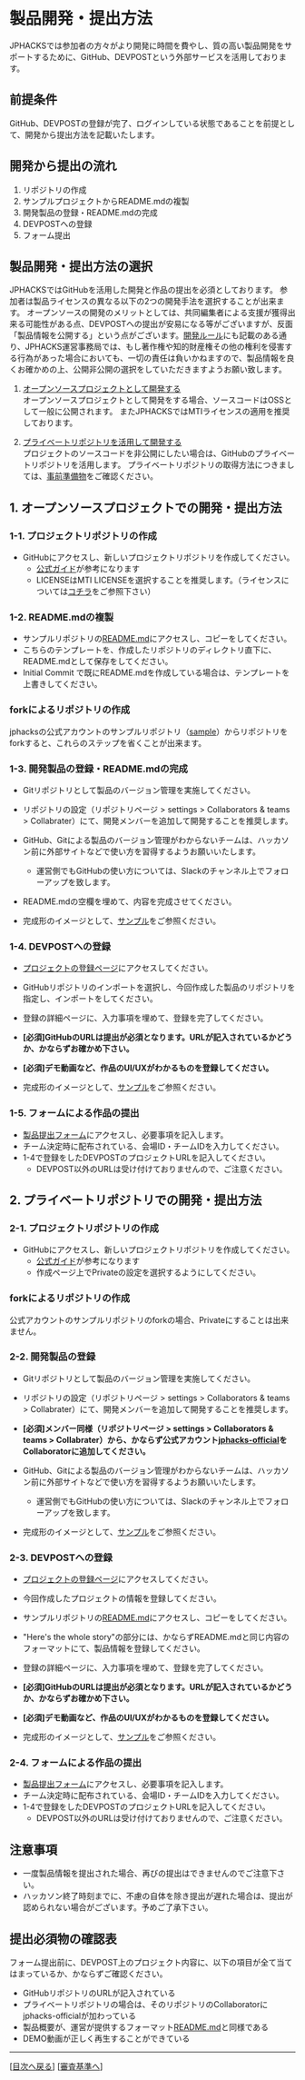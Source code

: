 # 製品開発・提出方法
JPHACKSでは参加者の方々がより開発に時間を費やし、質の高い製品開発をサポートするために、GitHub、DEVPOSTという外部サービスを活用しております。

## 前提条件
GitHub、DEVPOSTの登録が完了、ログインしている状態であることを前提として、開発から提出方法を記載いたします。

## 開発から提出の流れ

1. リポジトリの作成
2. サンプルプロジェクトからREADME.mdの複製
3. 開発製品の登録・README.mdの完成
4. DEVPOSTへの登録
5. フォーム提出

## 製品開発・提出方法の選択
JPHACKSではGitHubを活用した開発と作品の提出を必須としております。
参加者は製品ライセンスの異なる以下の2つの開発手法を選択することが出来ます。
オープンソースの開発のメリットとしては、共同編集者による支援が獲得出来る可能性がある点、DEVPOSTへの提出が安易になる等がございますが、反面「製品情報を公開する」という点がございます。[開発ルール](rule.md)にも記載のある通り、JPHACKS運営事務局では、もし著作権や知的財産権その他の権利を侵害する行為があった場合においても、一切の責任は負いかねますので、製品情報を良くお確かめの上、公開非公開の選択をしていただきますようお願い致します。

1. [オープンソースプロジェクトとして開発する](#section1)  
オープンソースプロジェクトとして開発をする場合、ソースコードはOSSとして一般に公開されます。
またJPHACKSではMTIライセンスの適用を推奨しております。

2. [プライベートリポジトリを活用して開発する](#section2)  
プロジェクトのソースコードを非公開にしたい場合は、GitHubのプライベートリポジトリを活用します。
プライベートリポジトリの取得方法につきましては、[事前準備物](tools.md)をご確認ください。

## <a name="section1">1. オープンソースプロジェクトでの開発・提出方法
### 1-1. プロジェクトリポジトリの作成
* GitHubにアクセスし、新しいプロジェクトリポジトリを作成してください。
  * [公式ガイド](https://guides.github.com/activities/hello-world/)が参考になります
  * LICENSEはMTI LICENSEを選択することを推奨します。（ライセンスについては[コチラ](https://help.github.com/articles/open-source-licensing/)をご参照下さい）

### 1-2. README.mdの複製
* サンプルリポジトリの[README.md](https://github.com/jphacks/sample/blame/master/README.md)にアクセスし、コピーをしてください。
* こちらのテンプレートを、作成したリポジトリのディレクトリ直下に、README.mdとして保存をしてください。
* Initial Commit で既にREADME.mdを作成している場合は、テンプレートを上書きしてください。

### forkによるリポジトリの作成
jphacksの公式アカウントのサンプルリポジトリ（[sample](https://github.com/jphacks/sample)）からリポジトリをforkすると、これらのステップを省くことが出来ます。

### 1-3. 開発製品の登録・README.mdの完成
* Gitリポジトリとして製品のバージョン管理を実施してください。
* リポジトリの設定（リポジトリページ > settings > Collaborators & teams > Collabrater）にて、開発メンバーを追加して開発することを推奨します。
* GitHub、Gitによる製品のバージョン管理がわからないチームは、ハッカソン前に外部サイトなどで使い方を習得するようお願いいたします。
  * 運営側でもGitHubの使い方については、Slackのチャンネル上でフォローアップを致します。
* README.mdの空欄を埋めて、内容を完成させてください。

* 完成形のイメージとして、[サンプル](https://github.com/jphacks/sample/tree/tum-music)をご参照ください。

### 1-4. DEVPOSTへの登録
* [プロジェクトの登録ページ](http://devpost.com/software/)にアクセスしてください。
* GitHubリポジトリのインポートを選択し、今回作成した製品のリポジトリを指定し、インポートをしてください。
* 登録の詳細ページに、入力事項を埋めて、登録を完了してください。
* **[必須]GitHubのURLは提出が必須となります。URLが記入されているかどうか、かならずお確かめ下さい。**
* **[必須]デモ動画など、作品のUI/UXがわかるものを登録してください。**

* 完成形のイメージとして、[サンプル](http://devpost.com/software/tum-music)をご参照ください。

### 1-5. フォームによる作品の提出
* [製品提出フォーム](https://docs.google.com/forms/d/1NmH8tDSldl1b_q5QyhVPEB-rnnedVGIHF-5upFwe7Dc/viewform)にアクセスし、必要事項を記入します。
* チーム決定時に配布されている、会場ID・チームIDを入力してください。
* 1-4で登録をしたDEVPOSTのプロジェクトURLを記入してください。
  * DEVPOST以外のURLは受け付けておりませんので、ご注意ください。

## <a name="section2">2. プライベートリポジトリでの開発・提出方法
### 2-1. プロジェクトリポジトリの作成
* GitHubにアクセスし、新しいプロジェクトリポジトリを作成してください。
  * [公式ガイド](https://guides.github.com/activities/hello-world/)が参考になります
  * 作成ページ上でPrivateの設定を選択するようにしてください。

### forkによるリポジトリの作成
公式アカウントのサンプルリポジトリのforkの場合、Privateにすることは出来ません。

### 2-2. 開発製品の登録
* Gitリポジトリとして製品のバージョン管理を実施してください。
* リポジトリの設定（リポジトリページ > settings > Collaborators & teams > Collabrater）にて、開発メンバーを追加して開発することを推奨します。
* **[必須]メンバー同様（リポジトリページ > settings > Collaborators & teams > Collabrater）から、かならず公式アカウント[jphacks-official](https://github.com/jphacks-official)をCollaboratorに追加してください。**
* GitHub、Gitによる製品のバージョン管理がわからないチームは、ハッカソン前に外部サイトなどで使い方を習得するようお願いいたします。
  * 運営側でもGitHubの使い方については、Slackのチャンネル上でフォローアップを致します。

* 完成形のイメージとして、[サンプル](https://github.com/jphacks/sample/tree/tum-music)をご参照ください。

### 2-3. DEVPOSTへの登録
* [プロジェクトの登録ページ](http://devpost.com/software/)にアクセスしてください。
* 今回作成したプロジェクトの情報を登録してください。
* サンプルリポジトリの[README.md](https://github.com/jphacks/sample/blame/master/README.md)にアクセスし、コピーをしてください。
* "Here's the whole story"の部分には、かならずREADME.mdと同じ内容のフォーマットにて、製品情報を登録してください。
* 登録の詳細ページに、入力事項を埋めて、登録を完了してください。
* **[必須]GitHubのURLは提出が必須となります。URLが記入されているかどうか、かならずお確かめ下さい。**
* **[必須]デモ動画など、作品のUI/UXがわかるものを登録してください。**

* 完成形のイメージとして、[サンプル](http://devpost.com/software/tum-music)をご参照ください。

### 2-4. フォームによる作品の提出
* [製品提出フォーム](https://docs.google.com/forms/d/1NmH8tDSldl1b_q5QyhVPEB-rnnedVGIHF-5upFwe7Dc/viewform)にアクセスし、必要事項を記入します。
* チーム決定時に配布されている、会場ID・チームIDを入力してください。
* 1-4で登録をしたDEVPOSTのプロジェクトURLを記入してください。
  * DEVPOST以外のURLは受け付けておりませんので、ご注意ください。

## 注意事項
* 一度製品情報を提出された場合、再びの提出はできませんのでご注意下さい。
* ハッカソン終了時刻までに、不慮の自体を除き提出が遅れた場合は、提出が認められない場合がございます。予めご了承下さい。

## 提出必須物の確認表
フォーム提出前に、DEVPOST上のプロジェクト内容に、以下の項目が全て当てはまっているか、かならずご確認ください。
- GitHubリポジトリのURLが記入されている
 - プライベートリポジトリの場合は、そのリポジトリのCollaboratorにjphacks-officialが加わっている
- 製品概要が、運営が提供するフォーマット[README.md](https://github.com/jphacks/sample/blame/master/README.md)と同様である
- DEMO動画が正しく再生することができている

--------------
[[目次へ戻る](../README.md)] [[審査基準へ](criteria.md)]
